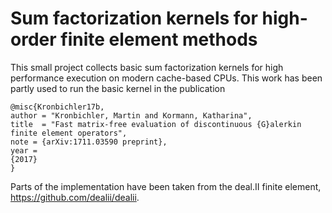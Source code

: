 # Sum factorization kernels for high-order finite element methods

This small project collects basic sum factorization kernels for high
performance execution on modern cache-based CPUs. This work has been partly
used to run the basic kernel in the publication
```
@misc{Kronbichler17b,
author = "Kronbichler, Martin and Kormann, Katharina",
title  = "Fast matrix-free evaluation of discontinuous {G}alerkin finite element operators",
note = {arXiv:1711.03590 preprint},
year =
{2017}
}
```

Parts of the implementation have been taken from the deal.II finite element,
https://github.com/dealii/dealii.
